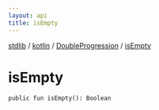 ```yaml
---
layout: api
title: isEmpty
---
```

[stdlib](../../index.md) / [kotlin](../index.md) / [DoubleProgression](index.md) / [isEmpty](isEmpty.md)

# isEmpty

```
public fun isEmpty(): Boolean
```
